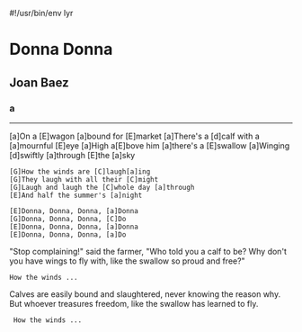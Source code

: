 #!/usr/bin/env lyr
# Donna Donna
## Joan Baez
### a

---

[a]On a [E]wagon [a]bound for [E]market
[a]There's a [d]calf with a [a]mournful [E]eye
[a]High a[E]bove him [a]there's a [E]swallow
[a]Winging [d]swiftly [a]through [E]the [a]sky

    [G]How the winds are [C]laugh[a]ing
    [G]They laugh with all their [C]might
    [G]Laugh and laugh the [C]whole day [a]through
    [E]And half the summer's [a]night

    [E]Donna, Donna, Donna, [a]Donna
    [G]Donna, Donna, Donna, [C]Do
    [E]Donna, Donna, Donna, [a]Donna
    [E]Donna, Donna, Donna, [a]Do

"Stop complaining!" said the farmer,
"Who told you a calf to be?
Why don't you have wings to fly with,
like the swallow so proud and free?"

    How the winds ...

Calves are easily bound and slaughtered,
never knowing the reason why.
But whoever treasures freedom,
like the swallow has learned to fly.

     How the winds ...
